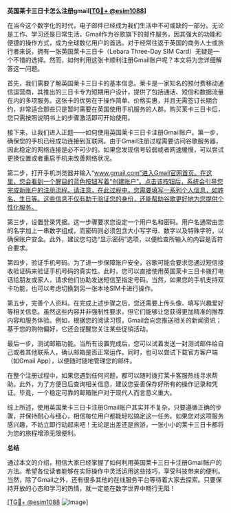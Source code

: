 **英国莱卡三日卡怎么注册gmail[[TG💪+ @esim1088](https://t.me/s/esim1088)]**

在当今这个数字化的时代，电子邮件已经成为我们生活中不可或缺的一部分。无论是工作、学习还是日常生活，Gmail作为谷歌旗下的邮件服务，因其强大的功能和便捷的操作方式，成为全球数亿用户的首选。对于经常往返于英国的商务人士或旅行者来说，拥有一张英国莱卡三日卡（Lebara Three-Day SIM Card）无疑是一个不错的选择。然而，如何利用这张卡顺利注册Gmail账户呢？本文将为您详细解答这一问题。

首先，我们需要了解英国莱卡三日卡的基本信息。莱卡是一家知名的预付费移动通信运营商，其推出的三日卡专为短期用户设计，提供了包括通话、短信和数据流量在内的多项服务。这张卡的优势在于操作简单、价格实惠，并且无需签订长期合约，非常适合那些只是暂时需要在英国使用手机服务的人群。购买莱卡三日卡后，您只需按照说明书上的步骤激活即可开始使用。

接下来，让我们进入正题——如何使用英国莱卡三日卡注册Gmail账户。第一步，确保您的手机已经成功连接到互联网。由于Gmail注册过程需要访问谷歌服务器，因此稳定的网络连接是必不可少的。如果您发现信号较弱或者网速缓慢，可以尝试更换位置或者重启手机来改善网络状况。

第二步，打开手机浏览器并输入“www.gmail.com”进入Gmail官网首页。在这里，您会看到一个醒目的蓝色按钮写着“创建账户”。点击该按钮后，系统会引导您完成新账户的注册流程。请注意，在此过程中，您需要填写一系列个人信息，如姓名、生日等。这些信息不仅有助于验证您的身份，还能帮助谷歌更好地为您提供个性化服务。

第三步，设置登录凭据。这一步骤要求您设定一个用户名和密码。用户名通常由您的名字加上一串数字组成，而密码则必须包含大小写字母、数字以及特殊字符，以确保账户安全。此外，建议您勾选“显示密码”选项，以便检查所输入的内容是否符合要求。

第四步，验证手机号码。为了进一步保障账户安全，谷歌可能会要求您通过短信接收验证码来验证手机号码的真实性。此时，您可以直接使用英国莱卡三日卡拨打电话给朋友或家人，请求他们协助发送短信至指定号码。当然，如果您的手机支持双卡功能，也可以考虑切换到另一张本地SIM卡进行操作。

第五步，完善个人资料。在完成上述步骤之后，您还需要上传头像、填写兴趣爱好等相关信息。虽然这些内容并非强制性要求，但它们能够让您获得更加精准的推荐内容和服务体验。例如，根据您的阅读习惯，Gmail会向您推送相关的新闻资讯；基于您的购物偏好，它还会提醒您关注某些促销活动。

最后一步，测试邮箱功能。当所有设置完成后，您可以试着发送一封测试邮件给自己或者其他联系人，确认邮箱是否正常运作。同时，也可以尝试下载官方客户端（如Gmail App），以便随时随地管理您的邮件。

在整个注册过程中，如果您遇到任何问题，都可以随时拨打莱卡客服热线寻求帮助。此外，为了方便日后查询相关信息，建议您妥善保存好所有的操作记录和凭证。毕竟，一个稳定可靠的邮箱账户对于现代人而言意义重大。

综上所述，使用英国莱卡三日卡注册Gmail账户其实并不复杂。只要遵循正确的步骤，并保持耐心与细心，相信每位用户都能轻松搞定这一任务。如果您对这项服务感兴趣，不妨立即行动起来吧！无论是出差还是旅游，一张小小的莱卡三日卡都将为您的旅程增添无限便利。

**总结**

通过本文的介绍，相信大家已经掌握了如何利用英国莱卡三日卡注册Gmail账户的方法。希望各位读者能够在实际操作中灵活运用这些技巧，享受科技带来的便利。当然，除了Gmail之外，还有很多其他的在线服务平台等待着大家去探索。只要保持开放的心态和学习的热情，就一定能在数字世界中畅行无阻！

[[TG💪+ @esim1088](https://t.me/s/esim1088) ![Image](https://i.postimg.cc/4NQfJmqS/Snipaste-2025-05-13-00-14-12.png)]